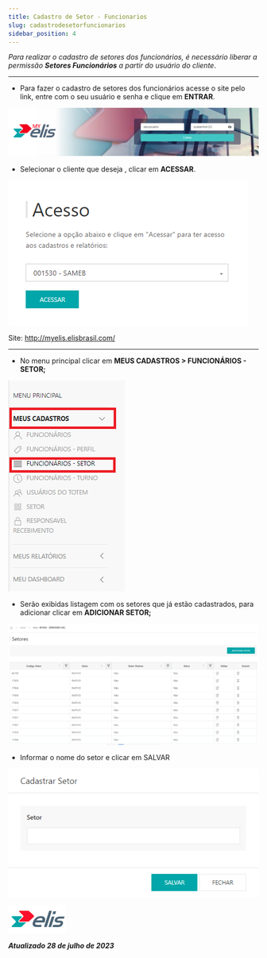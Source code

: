 ```yaml
---
title: Cadastro de Setor - Funcionarios
slug: cadastrodesetorfuncionarios
sidebar_position: 4
---
```

*Para realizar o cadastro de setores dos funcionários, é necessário liberar a permissão **Setores Funcionários** a partir do usuário do cliente*.

---
* Para fazer o cadastro de setores dos funcionários acesse o site pelo link, entre com o seu usuário e senha e clique em **ENTRAR**.

![Alt text](<../../MyElis - Planta/Login e Acesso/image.png>)

* Selecionar o cliente que deseja , clicar em **ACESSAR**.

![Alt text](image-17.png)

Site: http://myelis.elisbrasil.com/

---

* No menu principal clicar em **MEUS CADASTROS > FUNCIONÁRIOS - SETOR;**

![Alt text](image-20.png)

* Serão exibidas listagem com os setores que já estão cadastrados, para adicionar clicar em **ADICIONAR SETOR;**

![Alt text](image-18.png)

* Informar o nome do setor e clicar em SALVAR

![Alt text](image-19.png)

![Alt text](<../../MyElis - Planta/Login e Acesso/image-7.png>)

***Atualizado 28 de julho de 2023***